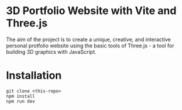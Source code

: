 # 3D Portfolio Website with Vite and Three.js

The aim of the project is to create a unique, creative, and interactive personal protfolio website using the basic tools of Three.js - a tool for building 3D graphics with JavaScript. 

# Installation
```
git clone <this-repo>
npm install
npm run dev
```
